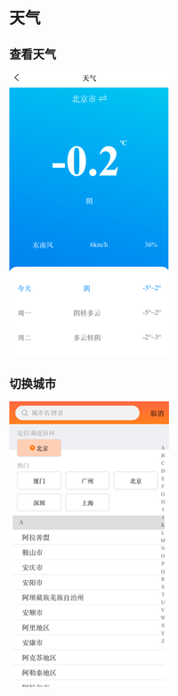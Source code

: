 # 天气

## 查看天气

<img src="./assets/image-20231210114805119.png" alt="image-20231210114805119" style="zoom:50%;" />

## 切换城市

<img src="./assets/image-20231210114820142.png" alt="image-20231210114820142" style="zoom:50%;" />